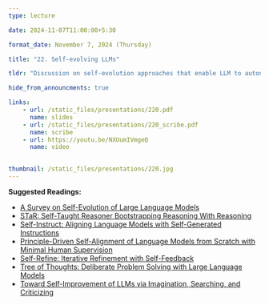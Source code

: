 ```yaml
---
type: lecture

date: 2024-11-07T11:00:00+5:30

format_date: November 7, 2024 (Thursday)

title: "22. Self-evolving LLMs"

tldr: "Discussion on self-evolution approaches that enable LLM to autonomously acquire, refine, and learn from experiences generated by the model itself."

hide_from_announcments: true

links: 
    - url: /static_files/presentations/220.pdf
      name: slides
    - url: /static_files/presentations/220_scribe.pdf
      name: scribe
    - url: https://youtu.be/NXUumIVmgeQ
      name: video
    

thumbnail: /static_files/presentations/220.jpg
---
```

<!-- Other additional contents using markdown -->
**Suggested Readings:**
- [A Survey on Self-Evolution of Large Language Models](https://arxiv.org/pdf/2404.14387)
- [STaR: Self-Taught Reasoner Bootstrapping Reasoning With Reasoning](https://arxiv.org/pdf/2203.14465)
- [Self-Instruct: Aligning Language Models with Self-Generated Instructions](https://arxiv.org/pdf/2212.10560)
- [Principle-Driven Self-Alignment of Language Models from Scratch with Minimal Human Supervision](https://arxiv.org/pdf/2305.03047)
- [Self-Refine: Iterative Refinement with Self-Feedback](https://arxiv.org/pdf/2303.17651)
- [Tree of Thoughts: Deliberate Problem Solving with Large Language Models](https://arxiv.org/pdf/2305.10601)
- [Toward Self-Improvement of LLMs via Imagination, Searching, and Criticizing](https://arxiv.org/pdf/2404.12253)
